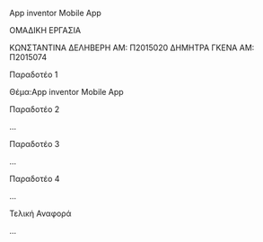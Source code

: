 App inventor Mobile App

ΟΜΑΔΙΚΗ ΕΡΓΑΣΙΑ

ΚΩΝΣΤΑΝΤΙΝΑ ΔΕΛΗΒΕΡΗ ΑΜ: Π2015020
ΔΗΜΗΤΡΑ ΓΚΕΝΑ ΑΜ: Π2015074

Παραδοτέο 1

Θέμα:App inventor Mobile App 

Παραδοτέο 2

...

Παραδοτέο 3

...

Παραδοτέο 4

...

Τελική Αναφορά

...
